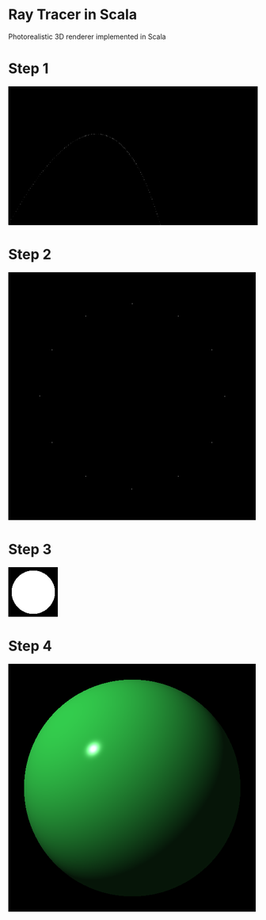 # Ray Tracer in Scala
Photorealistic 3D renderer implemented in Scala

# Step 1
![Projectile](samples/projectile.png)

# Step 2
![Clock](samples/clock.png)

# Step 3
![Ball](samples/ball.png)

# Step 4
![Ball3D](samples/ball3d.png)
